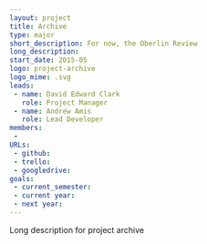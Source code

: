 ```yaml
---
layout: project
title: Archive
type: major
short_description: For now, the Oberlin Review
long_description:
start_date: 2015-05
logo: project-archive
logo_mime: .svg
leads:
 - name: David Edward Clark
   role: Project Manager
 - name: Andrew Amis 
   role: Lead Developer
members:
 -
URLs: 
 - github: 
 - trello: 
 - googledrive: 
goals:
 - current_semester: 
 - current year: 
 - next year: 
---
```

Long description for project archive